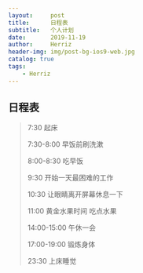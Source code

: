 ```yaml
---
layout:     post
title:      日程表
subtitle:   个人计划
date:       2019-11-19
author:     Herriz
header-img: img/post-bg-ios9-web.jpg
catalog: true
tags:
    - Herriz   
---
```

## 日程表
>  7:30 起床
>
>  7:30-8:00 早饭前刷洗漱
>
>  8:00-8:30 吃早饭
>
>  9:30 开始一天最困难的工作
>
>  10:30 让眼睛离开屏幕休息一下
>
>  11:00 黄金水果时间 吃点水果
>
>  14:00-15:00 午休一会
>
>  17:00-19:00 锻炼身体
>
>  23:30 上床睡觉

